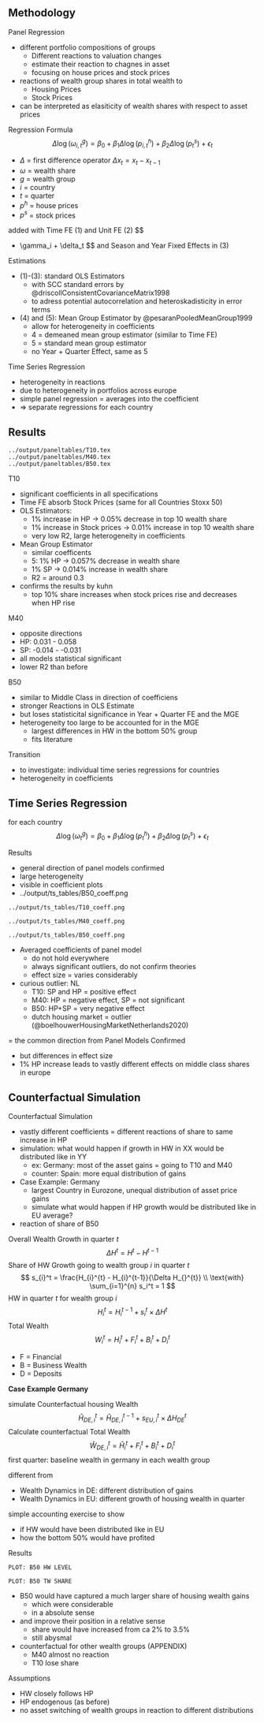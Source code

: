 







## Methodology

Panel Regression 

- different portfolio compositions of groups 
  - Different reactions to valuation changes
  - estimate their reaction to chagnes in asset
  - focusing on house prices and stock prices
- reactions of wealth group shares in total wealth to
  - Housing Prices
  - Stock Prices
- can be interpreted as elasiticity of wealth shares with respect to asset prices





Regression Formula
$$
\Delta \log (\omega_{i,t}^g) = \beta_0 + \beta_1 \Delta \log (p_{i,t}^h) + \beta_2 \Delta \log(p^s_{t}) + \epsilon_t
$$

- $\Delta$ = first difference operator $\Delta x_t = x_t - x_{t-1}$
- $\omega$ = wealth share
- $g$ = wealth group
- $i$ = country
- $t$ = quarter
- $p^h$ = house prices
- $p^s$ = stock prices

added with Time FE (1) and Unit FE (2)
$$
+ \gamma_i + \delta_t
$$
and Season and Year Fixed Effects in (3)

Estimations

- (1)-(3): standard OLS Estimators
  - with SCC standard errors by @driscollConsistentCovarianceMatrix1998
  - to adress potential autocorrelation and heteroskadisticity in error terms
- (4) and (5): Mean Group Estimator by @pesaranPooledMeanGroup1999
  - allow for heterogeneity in coefficients
  - 4 = demeaned mean group estimator (similar to Time FE)
  - 5 = standard mean group estimator
  - no Year + Quarter Effect, same as 5



Time Series Regression

- heterogeneity in reactions
- due to heterogeneity in portfolios across europe
- simple panel regression = averages into the coefficient
- => separate regressions for each country





## Results

```
../output/paneltables/T10.tex
../output/paneltables/M40.tex
../output/paneltables/B50.tex
```

T10

- significant coefficients in all specifications
- Time FE absorb Stock Prices (same for all Countries Stoxx 50)
- OLS Estimators: 
  - 1% increase in HP -> 0.05% decrease in top 10 wealth share
  - 1% increase in Stock prices -> 0.01% increase in top 10 wealth share
  - very low R2, large heterogeneity in coefficients
- Mean Group Estimator
  - similar coefficents
  - 5: 1% HP -> 0.057% decrease in wealth share
  - 1% SP -> 0.014% increase in wealth share
  - R2 = around 0.3
- confirms the results by kuhn
  - top 10% share increases when stock prices rise and decreases when HP rise



M40

- opposite directions
- HP: 0.031 - 0.058
- SP: -0.014 - -0.031
- all models statistical significant
- lower R2 than before



B50

- similar to Middle Class in direction of coefficiens
- stronger Reactions in OLS Estimate
- but loses statisticital significance in Year + Quarter FE and the MGE
- heterogeneity too large to be accounted for in the MGE
  - largest differences in HW in the bottom 50% group
  - fits literature 



Transition

- to investigate: individual time series regressions for countries
- heterogeneity in coefficients



## Time Series Regression



for each country
$$
\Delta \log (\omega_{t}^g) = \beta_0 + \beta_1 \Delta \log (p_{t}^h) + \beta_2 \Delta \log(p^s_{t}) + \epsilon_t
$$

Results


- general direction of panel models confirmed
- large heterogeneity
- visible in coefficient plots 
- ../output/ts_tables/B50_coeff.png

```
../output/ts_tables/T10_coeff.png
```

```
../output/ts_tables/M40_coeff.png
```

```
../output/ts_tables/B50_coeff.png
```

- Averaged coefficients of panel model
  - do not hold everywhere
  - always significant outliers, do not confirm theories
  - effect size = varies considerably
- curious outlier: NL
  - T10: SP and HP = positive effect
  - M40: HP = negative effect, SP = not significant
  - B50: HP+SP = very negative effect
  - dutch housing market = outlier (@boelhouwerHousingMarketNetherlands2020)

= the common direction from Panel Models Confirmed

- but differences in effect size
- 1% HP increase leads to vastly different effects on middle class shares in europe



## Counterfactual Simulation

Counterfactual Simulation

- vastly different coefficients = different reactions of share to same increase in HP
- simulation: what would happen if growth in HW in XX would be distributed like in YY
  - ex: Germany: most of the asset gains = going to T10 and M40
  - counter: Spain: more equal distribution of gains
- Case Example: Germany
  - largest Country in Eurozone, unequal distribution of asset price gains
  - simulate what would happen if HP growth would be distributed like in EU average?
- reaction of share of B50





Overall Wealth Growth in quarter $t$
$$
\Delta H_{}^t = H_{}^{t} - H_{}^{t-1}
$$
Share of HW Growth going to wealth group $i$ in quarter $t$
$$
s_{i}^t = \frac{H_{i}^{t} - H_{i}^{t-1}}{\Delta H_{}^{t}} \\
\text{with} \sum_{i=1}^{n} s_i^t = 1
$$
HW in quarter $t$ for wealth group $i$
$$
H_i^t = H_i^{t-1} + s_i^t \times \Delta H^t
$$
Total Wealth
$$
W_i^t = H_i^t + F_i^t + B_i^t + D_i^t
$$

- F = Financial
- B = Business Wealth
- D = Deposits

**Case Example Germany**

simulate Counterfactual housing Wealth
$$
\hat{H}_{DE,i}^t = \hat{H}_{DE,i}^{t-1} + s_{EU,i}^t \times \Delta H_{DE}^t
$$
Calculate counterfactual Total Wealth
$$
\hat{W}_{DE,i}^t =  \hat{H}_i^t + F_i^t + B_i^t + D_i^t
$$
first quarter: baseline wealth in germany in each wealth group

different from 

- Wealth Dynamics in DE: different distribution of gains
- Wealth Dynamics in EU: different growth of housing wealth in quarter



simple accounting exercise to show

- if HW would have been distributed like in EU
- how the bottom 50% would have profited



Results

```
PLOT: B50 HW LEVEL
```

```
PLOT: B50 TW SHARE
```



- B50 would have captured a much larger share of housing wealth gains
  - which were considerable
  - in a absolute sense
- and improve their position in a relative sense
  - share would have increased from ca 2% to 3.5%
  - still abysmal
- counterfactual for other wealth groups (APPENDIX)
  - M40 almost no reaction
  - T10 lose share



Assumptions

- HW closely follows HP
- HP endogenous (as before)
- no asset switching of wealth groups in reaction to different distributions

